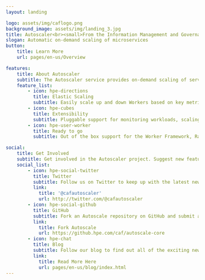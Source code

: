 ```yaml
---
layout: landing

logo: assets/img/caflogo.png
background_image: assets/img/landing_3.jpg
title: Autoscaler<br><small>From the Information Management and Governance Research and Development Team at Hewlett Packard Enterprise</small>
slogan: Automatic on-demand scaling of microservices
button:
    title: Learn More
    url: pages/en-us/Overview

features:
    title: About Autoscaler
    subtitle: The Autoscaler service provides on-demand scaling of services, allowing you to efficiently dedicate resources where they are needed most in your Mesos cluster and minimizing costs and ensuring user satisfaction.
    feature_list:
        - icon: hpe-directions
          title: Elastic Scaling
          subtitle: Easily scale up and down Workers based on key metrics. Allocate resources where they are needed most.
        - icon: hpe-cubes
          title: Extensibility
          subtitle: Pluggable support for monitoring workloads, scaling decisions and scaling commands allows the Autoscaler to be used in many different environments.
        - icon: hpe-user-worker
          title: Ready to go
          subtitle: Out of the box support for the Worker Framework, RabbitMQ and Marathon makes it easy to start scaling today!

social:
    title: Get Involved
    subtitle: Get involved in the Autoscaler project. Suggest new features, report issues or take part in development.
    social_list:
        - icon: hpe-social-twitter
          title: Twitter
          subtitle: Follow us on Twitter to keep up with the latest news and updates from the team or to get in touch with us!
          link:
            title: '@cafautoscaler'
            url: http://twitter.com/@cafautoscaler
        - icon: hpe-social-github
          title: GitHub
          subtitle: Fork an Autoscale repository on GitHub and submit a pull request to help contribute to the project! Or if you have discovered an issue, report it to us.
          link:
            title: Fork Autoscale 
            url: https://github.hpe.com/caf/autoscale-core
        - icon: hpe-chat
          title: Blog
          subtitle: Follow our blog to find out all of the exciting news and announcements regarding Autoscaling.
          link:
            title: Read More Here
            url: pages/en-us/blog/index.html
---
```

